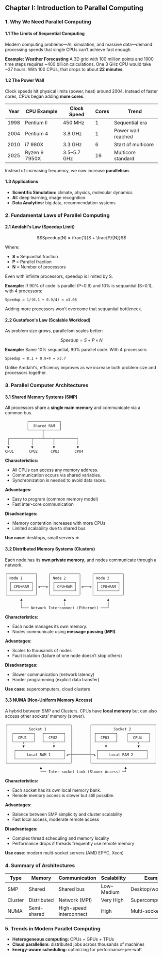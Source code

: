 ## Chapter I: Introduction to Parallel Computing

### 1. Why We Need Parallel Computing

#### 1.1 The Limits of Sequential Computing

Modern computing problems—AI, simulation, and massive data—demand processing speeds that single CPUs can’t achieve fast enough.

**Example: Weather Forecasting**
A 3D grid with 100 million points and 1000 time steps requires ~400 billion calculations. One 3 GHz CPU would take ~37 hours. With 100 CPUs, that drops to about **22 minutes**.

#### 1.2 The Power Wall

Clock speeds hit physical limits (power, heat) around 2004. Instead of faster cores, CPUs began adding **more cores**.

| Year | CPU Example   | Clock Speed | Cores | Trend              |
| ---- | ------------- | ----------- | ----- | ------------------ |
| 1998 | Pentium II    | 450 MHz     | 1     | Sequential era     |
| 2004 | Pentium 4     | 3.8 GHz     | 1     | Power wall reached |
| 2010 | i7 980X       | 3.3 GHz     | 6     | Start of multicore |
| 2025 | Ryzen 9 7950X | 3.5–5.7 GHz | 16    | Multicore standard |

Instead of increasing frequency, we now increase **parallelism**.

#### 1.3 Applications

* **Scientific Simulation:** climate, physics, molecular dynamics
* **AI:** deep learning, image recognition
* **Data Analytics:** big data, recommendation systems



### 2. Fundamental Laws of Parallel Computing

#### 2.1 Amdahl's Law (Speedup Limit)

$$Speedup(N) = \frac{1}{S + \frac{P}{N}}$$

Where:
* **S** = Sequantial fraction
* **P** = Parallel fraction
* **N** = Number of processors

Even with infinite processors, speedup is limited by S.

**Example:** If 90% of code is parallel (P=0.9) and 10% is sequantial (S=0.1), with 4 processors:
 ```
 Speedup = 1/(0.1 + 0.9/4) ≈ x3.08
 ```
Adding more processors won't overcome that sequantial bottleneck.

#### 2.2 Gustafson's Law (Scalable Workload)

As problem size grows, parallelism scales better:

$$Speedup = S + P \times N$$

**Example:** Same 10% sequantial, 90% parallel code. With 4 processors:
```
Speedup = 0.1 + 0.9×4 = x3.7
```
Unlike Amdahl's, efficiency improves as we increase both problem size and processors together.



### 3. Parallel Computer Architectures

#### 3.1 Shared Memory Systems (SMP)

All processors share a **single main memory** and communicate via a common bus.

```
          ┌──────────────┐
          │  Shared RAM  │
          └──────┬───────┘
                 │
 ┌──────────┬────┴────┬──────────┐
 │          │         │          │
 ▼          ▼         ▼          ▼
CPU1       CPU2      CPU3       CPU4
```

**Characteristics:**

* All CPUs can access any memory address.
* Communication occurs via shared variables.
* Synchronization is needed to avoid data races.

**Advantages:**

* Easy to program (common memory model)
* Fast inter-core communication

**Disadvantages:**

* Memory contention increases with more CPUs
* Limited scalability due to shared bus

**Use case:** desktops, small servers
=>


#### 3.2 Distributed Memory Systems (Clusters)

Each node has its **own private memory**, and nodes communicate through a network.

```
┌─────────────┐     ┌─────────────┐     ┌─────────────┐
│ Node 1      │     │ Node 2      │     │ Node 3      │
│ ┌─────────┐ │     │ ┌─────────┐ │     │ ┌─────────┐ │
│ │ CPU+RAM │ │◄───►│ │ CPU+RAM │ │◄───►│ │ CPU+RAM │ │
│ └─────────┘ │     │ └─────────┘ │     │ └─────────┘ │
└─────────────┘     └─────────────┘     └─────────────┘
       ▲                   ▲                   ▲
       │                   │                   │
       └─── Network Interconnect (Ethernet) ───┘
```

**Characteristics:**

* Each node manages its own memory.
* Nodes communicate using **message passing (MPI)**.

**Advantages:**

* Scales to thousands of nodes
* Fault isolation (failure of one node doesn’t stop others)

**Disadvantages:**

* Slower communication (network latency)
* Harder programming (explicit data transfer)

**Use case:** supercomputers, cloud clusters



#### 3.3 NUMA (Non-Uniform Memory Access)

A hybrid between SMP and Clusters. CPUs have **local memory** but can also access other sockets’ memory (slower).

```
┌─────────────────────────────┐        ┌─────────────────────────────┐
│          Socket 1           │        │          Socket 2           │
│  ┌─────────┐   ┌─────────┐  │        │ ┌─────────┐    ┌─────────┐  │
│  │  CPU1   │   │  CPU2   │  │        │ │  CPU3   │    │  CPU4   │  │
│  └────┬────┘   └────┬────┘  │        │ └────┬────┘    └────┬────┘  │
│       ▼             ▼       │        │      ▼              ▼       │
│   ┌──────────────────────┐  │        │  ┌──────────────────────┐   │
│   │     Local RAM 1      │◄─┼────────┼─►│     Local RAM 2      │   │
│   └──────────────────────┘  │        │  └──────────────────────┘   │
└─────────────────────────────┘        └─────────────────────────────┘
                ▲                                      ▲
                └── Inter-socket Link (Slower Access) ─┘
```

**Characteristics:**

* Each socket has its own local memory bank.
* Remote memory access is slower but still possible.

**Advantages:**

* Balance between SMP simplicity and cluster scalability
* Fast local access, moderate remote access

**Disadvantages:**

* Complex thread scheduling and memory locality
* Performance drops if threads frequently use remote memory

**Use case:** modern multi-socket servers (AMD EPYC, Xeon)



### 4. Summary of Architectures

| Type    | Memory      | Communication           | Scalability | Example             |
| ------- | ----------- | ----------------------- | ----------- | ------------------- |
| SMP     | Shared      | Shared bus              | Low–Medium  | Desktop/workstation |
| Cluster | Distributed | Network (MPI)           | Very High   | Supercomputer       |
| NUMA    | Semi-shared | High-speed interconnect | High        | Multi-socket server |



### 5. Trends in Modern Parallel Computing

* **Heterogeneous computing:** CPUs + GPUs + TPUs
* **Cloud parallelism:** distributed jobs across thousands of machines
* **Energy-aware scheduling:** optimizing for performance-per-watt
